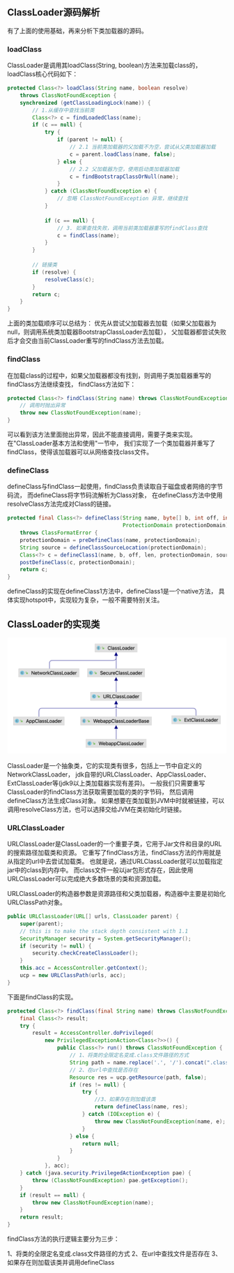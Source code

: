 ## ClassLoader源码解析
有了上面的使用基础，再来分析下类加载器的源码。

### loadClass

ClassLoader是调用其loadClass(String, boolean)方法来加载class的，loadClass核心代码如下：
```java
protected Class<?> loadClass(String name, boolean resolve)
    throws ClassNotFoundException {
    synchronized (getClassLoadingLock(name)) {
        // 1.从缓存中查找当前类
        Class<?> c = findLoadedClass(name);
        if (c == null) {
            try {
                if (parent != null) {
                    // 2.1 当前类加载器的父加载不为空，尝试从父类加载器加载
                    c = parent.loadClass(name, false);
                } else {
                    // 2.2 父加载器为空，使用启动类加载器加载
                    c = findBootstrapClassOrNull(name);
                }
            } catch (ClassNotFoundException e) {
                // 忽略 ClassNotFoundException 异常，继续查找
            }

            if (c == null) {
                // 3. 如果查找失败，调用当前类加载器重写的findClass查找
                c = findClass(name);
            }
        }
        
        // 链接类
        if (resolve) {
            resolveClass(c);
        }
        return c;
    }
}
```
上面的类加载顺序可以总结为：
优先从尝试父加载器去加载（如果父加载器为null，则调用系统类加载器BootstrapClassLoader去加载），
父加载器都尝试失败后才会交由当前ClassLoader重写的findClass方法去加载。

### findClass
在加载class的过程中，如果父加载器都没有找到，则调用子类加载器重写的findClass方法继续查找，
findClass方法如下：
```java
protected Class<?> findClass(String name) throws ClassNotFoundException {
    // 调用时抛出异常  
    throw new ClassNotFoundException(name);
}
```
可以看到该方法里面抛出异常，因此不能直接调用，需要子类来实现。
在"ClassLoader基本方法和使用"一节中，
我们实现了一个类加载器并重写了findClass，使得该加载器可以从网络查找class文件。

### defineClass

defineClass与findClass一起使用，findClass负责读取自于磁盘或者网络的字节码流，
而defineClass将字节码流解析为Class对象， 
在defineClass方法中使用resolveClass方法完成对Class的链接。
```java
protected final Class<?> defineClass(String name, byte[] b, int off, int len,
                                     ProtectionDomain protectionDomain)
    throws ClassFormatError {
    protectionDomain = preDefineClass(name, protectionDomain);
    String source = defineClassSourceLocation(protectionDomain);
    Class<?> c = defineClass1(name, b, off, len, protectionDomain, source);
    postDefineClass(c, protectionDomain);
    return c;
}
```
defineClass的实现在defineClass1方法中，defineClass1是一个native方法，
具体实现hotspot中，实现较为复杂，一般不需要特别关注。


## ClassLoader的实现类

![ClassLoader的实现类](./Classloader-UML.png)

ClassLoader是一个抽象类，它的实现类有很多，包括上一节中自定义的NetworkClassLoader，
jdk自带的URLClassLoader、AppClassLoader、ExtClassLoader等(jdk9以上类加载器实现有差异)。
一般我们只需要重写ClassLoader的findClass方法获取需要加载的类的字节码，
然后调用defineClass方法生成Class对象。
如果想要在类加载到JVM中时就被链接，可以调用resolveClass方法，也可以选择交给JVM在类初始化时链接。

### URLClassLoader

URLClassLoader是ClassLoader的一个重要子类，它用于Jar文件和目录的URL的搜索路径加载类和资源。
它重写了findClass方法，findClass方法的作用就是从指定的url中去尝试加载类。
也就是说，通过URLClassLoader就可以加载指定jar中的class到内存中。
而class文件一般以jar包形式存在，因此使用URLClassLoader可以完成绝大多数场景的类和资源加载。

URLClassLoader的构造器参数是资源路径和父类加载器，构造器中主要是初始化URLClassPath对象。
```java
public URLClassLoader(URL[] urls, ClassLoader parent) {
    super(parent);
    // this is to make the stack depth consistent with 1.1
    SecurityManager security = System.getSecurityManager();
    if (security != null) {
        security.checkCreateClassLoader();
    }
    this.acc = AccessController.getContext();
    ucp = new URLClassPath(urls, acc);
}
```

下面是findClass的实现。
```java
protected Class<?> findClass(final String name) throws ClassNotFoundException {
    final Class<?> result;
    try {
        result = AccessController.doPrivileged(
            new PrivilegedExceptionAction<Class<?>>() {
                public Class<?> run() throws ClassNotFoundException {
                    // 1、将类的全限定名变成.class文件路径的方式
                    String path = name.replace('.', '/').concat(".class");
                    // 2、在url中查找是否存在
                    Resource res = ucp.getResource(path, false);
                    if (res != null) {
                        try {
                            //3、如果存在则加载该类
                            return defineClass(name, res);
                        } catch (IOException e) {
                            throw new ClassNotFoundException(name, e);
                        }
                    } else {
                        return null;
                    }
                }
            }, acc);
    } catch (java.security.PrivilegedActionException pae) {
        throw (ClassNotFoundException) pae.getException();
    }
    if (result == null) {
        throw new ClassNotFoundException(name);
    }
    return result;
}
```
findClass方法的执行逻辑主要分为三步：

1、将类的全限定名变成.class文件路径的方式
2、在url中查找文件是否存在
3、如果存在则加载该类并调用defineClass
